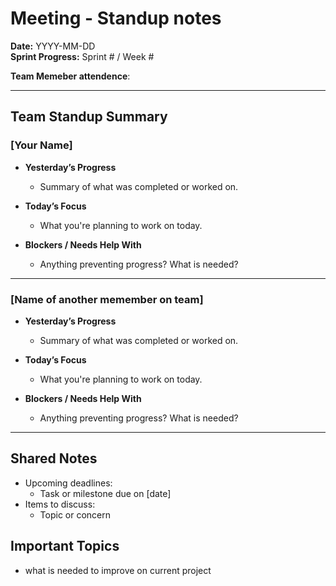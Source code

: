 # Meeting - Standup notes
**Date:** YYYY-MM-DD  
**Sprint Progress:** Sprint # / Week #

**Team Memeber attendence**:

---

## Team Standup Summary

### [Your Name]
- **Yesterday’s Progress**
  - Summary of what was completed or worked on.

- **Today’s Focus**
  - What you're planning to work on today.

- **Blockers / Needs Help With**
  - Anything preventing progress? What is needed?

---

### [Name of another memember on team]
- **Yesterday’s Progress**
  - Summary of what was completed or worked on.

- **Today’s Focus**
  - What you're planning to work on today.

- **Blockers / Needs Help With**
  - Anything preventing progress? What is needed?

---


## Shared Notes
- Upcoming deadlines:
  - Task or milestone due on [date]
- Items to discuss:
  - Topic or concern

## Important Topics
- what is needed to improve on current project
